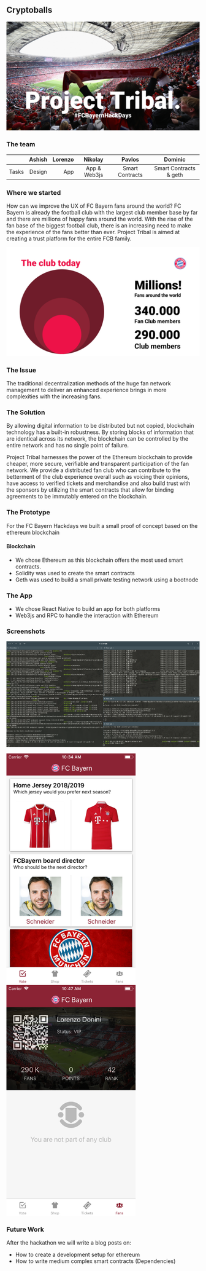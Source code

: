 ## Cryptoballs
![Project Tribal](https://github.com/motius/cryptoballs/blob/master/docs/presentation/Slide1.png?raw=true)

### The team

|         | Ashish           | Lorenzo  | Nikolay | Pavlos | Dominic |
|:------------- |:-------------:| -----:|:-------:|:------:|:-------:|
| Tasks | Design | App | App & Web3js | Smart Contracts | Smart Contracts & geth |

### Where we started

How can we improve the UX of FC Bayern fans around the world? FC Bayern is already the football club with the largest club member base by far and there are millions of happy fans around the world. With the rise of the fan base of the biggest football club, there is an increasing need to make the experience of the fans better than ever. Project Tribal is aimed at creating a trust platform for the entire FCB family.

![Project Tribal](https://github.com/motius/cryptoballs/blob/master/docs/presentation/Slide4.png?raw=true)

### The Issue
The traditional decentralization methods of the huge fan network management to deliver an enhanced experience brings in more complexities with the increasing fans.

### The Solution
By allowing digital information to be distributed but not copied, blockchain technology has a built-in robustness. By storing blocks of information that are identical across its network, the blockchain can be controlled by the entire network and has no single point of failure.

Project Tribal harnesses the power of the Ethereum blockchain to provide cheaper, more secure, verifiable and transparent participation of the fan network.
We provide a distributed fan club who can contribute to the betterment of the club experience overall such as voicing their opinions, have access to verified tickets and merchandise and also build trust with the sponsors by utilizing the smart contracts that allow for binding agreements to be immutably entered on the blockchain.

### The Prototype
For the FC Bayern Hackdays we built a small proof of concept based on the ethereum blockchain

#### Blockchain
- We chose Ethereum as this blockchain offers the most used smart contracts.
- Solidity was used to create the smart contracts
- Geth was used to build a small private testing network using a bootnode

### The App
- We chose React Native to build an app for both platforms
- Web3js and RPC to handle the interaction with Ethereum


### Screenshots
![Geth](https://github.com/motius/cryptoballs/blob/master/docs/screenshots/geth.png?raw=true)

<img src="https://github.com/motius/cryptoballs/blob/master/docs/screenshots/app1.png?raw=true" height="600"> <img src="https://github.com/motius/cryptoballs/blob/master/docs/screenshots/app2.png?raw=true" height="600">

### Future Work
After the hackathon we will write a blog posts on:
- How to create a development setup for ethereum
- How to write medium complex smart contracts (Dependencies)

